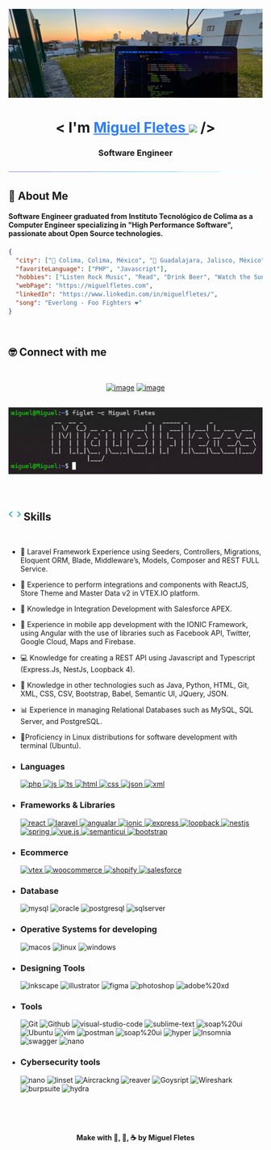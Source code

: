 <img src="./img/IMG_7490.jpg"></img>

<h1 align="center">
<b>< I'm  <a href="https://miguelfletes.com" target="blank" style="color:#2d7dfc"> Miguel Fletes </a> </b><img src="https://media.giphy.com/media/hvRJCLFzcasrR4ia7z/giphy.gif" width="35"> />
<h3 align="center">Software Engineer</h3>
</h1>


<div align="center">
<img  src="./img/bar.gif"></img>
</div>

<!--
**mfletesg/mfletesg** is a ✨ _special_ ✨ repository because its `README.md` (this file) appears on your GitHub profile.

Here are some ideas to get you started:

- 🔭 I’m currently working on ...
- 🌱 I’m currently learning ...
- 👯 I’m looking to collaborate on ...
- 🤔 I’m looking for help with ...
- 💬 Ask me about ...
- 📫 How to reach me: ...
- 😄 Pronouns: ...
- ⚡ Fun fact: ...
-->

## 🎸 About Me

#### Software Engineer graduated from Instituto Tecnológico de Colima as a Computer Engineer specializing in "High Performance Software", passionate about Open Source technologies.


```json
{
  "city": ["📍 Colima, Colima, México", "📍 Guadalajara, Jalisco, México"],
  "favoriteLanguage": ["PHP", "Javascript"],
  "hobbies": ["Listen Rock Music", "Read", "Drink Beer", "Watch the Sunset :)"],
  "webPage": "https://miguelfletes.com",
  "linkedIn": "https://www.linkedin.com/in/miguelfletes/",
  "song": "Everlong - Foo Fighters ❤️"
}
```

<br>

## 🤓 Connect with me
<br>

<div align="center">

[![image](https://img.shields.io/badge/LinkedIn-0077B5?style=for-the-badge&logo=linkedin&logoColor=white)](https://www.linkedin.com/in/miguelfletes/)
[![image](https://img.shields.io/badge/Email-D14836?style=for-the-badge&logo=gmail&logoColor=white)](mailto:miguelfg94@outlook.com)

<br>
<div align="center">
<img src="./img/miguel_f.png" width ="auto" >
</div>
<br>


</div>
<br>

## <img src="./img/code.webp" width ="25"><b> Skills</b>
<br>



- ‍👾 Laravel Framework Experience using Seeders, Controllers, Migrations, Eloquent ORM, Blade, Middleware’s, Models, Composer and REST FULL Service.

- 🛒 Experience to perform integrations and components with ReactJS, Store Theme and Master Data v2 in VTEX.IO platform.

- 🎨 Knowledge in Integration Development with Salesforce APEX.

- 📱 Experience in mobile app development with the IONIC Framework, using Angular with the use of libraries such as Facebook API, Twitter, Google Cloud, Maps and Firebase.
  
- ‍💻 Knowledge for creating a REST API using Javascript and Typescript (Express.Js, NestJs, Loopback 4).

- 📄 Knowledge in other technologies such as Java, Python, HTML, Git, XML, CSS, CSV, Bootstrap, Babel, Semantic UI, JQuery, JSON.
  
- 📊 Experience in managing Relational Databases such as MySQL, SQL Server, and PostgreSQL.

- 🐧Proficiency in Linux distributions for software development with terminal (Ubuntu).

- <h3> Languages </h3>
  <a href="https://www.php.net" target="blank">
    <img src = "https://img.shields.io/badge/php-%234f5b93ff?style=for-the-badge&logo=php&logoColor=white" alt = "php" />
  </a>
  <a href="https://developer.mozilla.org/es/docs/Web/JavaScript" target="blank">
    <img src = "https://img.shields.io/badge/JavaScript-323330?style=for-the-badge&logo=javascript&logoColor=F7DF1E" alt = "js" />
  </a>
  <a href="https://www.typescriptlang.org" target="blank">
    <img src = "https://img.shields.io/badge/TypeScript-007ACC?style=for-the-badge&logo=typescript&logoColor=white" alt = "ts" />
  </a>
  <a href="https://dev.w3.org/html5/spec-LC/" target="blank">
    <img src = "https://img.shields.io/badge/HTML5-E34F26?style=for-the-badge&logo=html5&logoColor=white" alt = "html" />
  </a>
  <a href="https://developer.mozilla.org/es/docs/Web/CSS" target="blank">
    <img src = "https://img.shields.io/badge/CSS3-1572B6?style=for-the-badge&logo=css3&logoColor=white" alt = "css" />
  </a>
  <a href="https://www.json.org/json-en.html" target="blank">
    <img src = "https://img.shields.io/badge/json-%239777a8ff?style=for-the-badge&logo=json&logoColor=white" alt = "json" />
  </a>
  <a href="https://developer.mozilla.org/es/docs/Web/XML/XML_introduction" target="blank">
    <img src = "https://img.shields.io/badge/xml-%23364148ff?style=for-the-badge&logo=htmx&logoColor=white" alt = "xml" />
  </a>

- <h3> Frameworks & Libraries </h3>
  <a href="https://getbootstrap.com/" target="blank">
    <img src = "https://img.shields.io/badge/react-%23149ecaff?style=for-the-badge&logo=react&logoColor=white" alt = "react" />
  </a>
  <a href="https://laravel.com" target="blank">
    <img src = "https://img.shields.io/badge/laravel-%23ff2c1fff?style=for-the-badge&logo=laravel&logoColor=white" alt = "laravel" />
  </a>
  <a href="https://angular.dev" target="blank">
    <img src = "https://img.shields.io/badge/angular-%23c3002fff?style=for-the-badge&logo=angular&logoColor=white" alt = "angualar" />
  </a>
  <a href="https://ionicframework.com" target="blank">
    <img src = "https://img.shields.io/badge/ionic-%233a7dffff?style=for-the-badge&logo=ionic&logoColor=white" alt = "ionic" />
  </a>
  <a href="https://expressjs.com" target="blank">
    <img src = "https://img.shields.io/badge/expressjs-%2390c53fff?style=for-the-badge&logo=express&logoColor=white" alt = "express" />
  </a>
  <a href="https://loopback.io/doc/es/lb4/" target="blank">
    <img src = "https://img.shields.io/badge/loopback%204-%233f5dffff?style=for-the-badge&logo=loopback&logoColor=white" alt = "loopback" />
  </a>
  <a href="https://nestjs.com" target="blank">
    <img src = "https://img.shields.io/badge/nestjs-%23e0224eff?style=for-the-badge&logo=nestjs&logoColor=white" alt = "nestjs" />
  </a>
  <a href="https://spring.io" target="blank">
    <img src = "https://img.shields.io/badge/spring-%236db23eff?style=for-the-badge&logo=spring&logoColor=white" alt = "spring" />
  </a>
  <a href="https://vuejs.org" target="blank">
    <img src = "https://img.shields.io/badge/vue.js-%2300c180ff?style=for-the-badge&logo=vue.js&logoColor=white" alt = "vue.js" />
  </a>
  <a href="https://semantic-ui.com" target="blank">
    <img src = "https://img.shields.io/badge/semantic%20ui-%2334bdb2ff?style=for-the-badge&logo=semanticui&logoColor=white" alt = "semanticui" />
  </a>
  <a href="https://getbootstrap.com/" target="blank">
    <img src = "https://img.shields.io/badge/bootstrap-%23364148ff?style=for-the-badge&logo=bootstrap&logoColor=white" alt = "bootstrap" />
  </a>
  


- <h3> Ecommerce </h3>
  <a href="https://vtex.com/us-en/vtex-io/" target="blank">
    <img src = "https://img.shields.io/badge/vtex.io-%23f71962ff?style=for-the-badge&logo=vtex&logoColor=white" alt = "vtex" />
  </a>
  <a href="https://woocommerce.com" target="blank">
    <img src = "https://img.shields.io/badge/woocommerce-%23674399ff?style=for-the-badge&logo=woocommerce&logoColor=white" alt = "woocommerce" />
  </a>
  <a href="https://www.shopify.com" target="blank">
    <img src = "https://img.shields.io/badge/shopify-%235b9a27ff?style=for-the-badge&logo=shopify&logoColor=white" alt = "shopify" />
  </a>
  <a href="https://www.salesforce.com/eu/?ir=1" target="blank">
    <img src = "https://img.shields.io/badge/salesforce-%2300a1e0ff?style=for-the-badge&logo=salesforce&logoColor=white" alt = "salesforce" />
  </a>


- <h3> Database </h3>
  <img src = "https://img.shields.io/badge/mysql-%2300618cff?style=for-the-badge&logo=mysql&logoColor=black&titleColor=black" alt = "mysql" />
  <img src = "https://img.shields.io/badge/oracledb-%23ed1b24ff?style=for-the-badge&logo=oracle&logoColor=white" alt = "oracle" />
  <img src = "https://img.shields.io/badge/postgresql-%23336791ff?style=for-the-badge&logo=postgresql&logoColor=white" alt = "postgresql" />
  <img src = "https://img.shields.io/badge/sqlserver-%23ac353bff?style=for-the-badge&logo=sqlserver&logoColor=white" alt = "sqlserver" />


- <h3> Operative Systems for developing</h3>
  <img src = "https://img.shields.io/badge/macos-%231ba7f8ff?style=for-the-badge&logo=apple&logoColor=white" alt = "macos" />
  <img src = "https://img.shields.io/badge/linux-%23000000?style=for-the-badge&logo=linux&logoColor=white" alt = "linux" />
  <img src = "https://img.shields.io/badge/windows-%230178d4ff?style=for-the-badge&logo=windows&logoColor=white" alt = "windows" />


- <h3> Designing Tools</h3>
  <img src = "https://img.shields.io/badge/inkscape-323330?style=for-the-badge&logo=inkscape&logoColor=white" alt = "inkscape" />
  <img src = "https://img.shields.io/badge/adobe%20illustrator-%23cc7c02?style=for-the-badge&logo=adobe%20illustrator&logoColor=white" alt = "illustrator" />
  <img src = "https://img.shields.io/badge/figma-%23F24E1E.svg?style=for-the-badge&logo=figma&logoColor=white" alt = "figma" />
  <img src = "https://img.shields.io/badge/adobe%20photoshop-%230d4de0.svg?style=for-the-badge&logo=adobe%20photoshop&logoColor=white" alt = "photoshop" />
  <img src = "https://img.shields.io/badge/adobe%20xd-%23141414.svg?style=for-the-badge&logo=adobe%20xd&logoColor=white" alt = "adobe%20xd" />


- <h3>Tools</h3>
  <img src = "https://img.shields.io/badge/Git-F05032?style=for-the-badge&logo=Git&logoColor=white" alt = "Git" />
  <img src = "https://img.shields.io/badge/Github-%23121011?style=for-the-badge&logo=Github&logoColor=white" alt = "Github" />
  <img src = "https://img.shields.io/badge/VSCode-007ACC?style=for-the-badge&logo=visual-studio-code&logoColor=white" alt = "visual-studio-code" />
  <img src = "https://img.shields.io/badge/sublime%20text-323330?style=for-the-badge&logo=sublime%20text&logoColor=white" alt = "sublime-text" />
  <img src = "https://img.shields.io/badge/php%20storm-%2375137cff?style=for-the-badge&logo=phpstorm&logoColor=white" alt = "soap%20ui" />
  <img src = "https://img.shields.io/badge/ubuntu-E95420?style=for-the-badge&logo=ubuntu&logoColor=white" alt = "Ubuntu" />
  <img src = "https://img.shields.io/badge/vim-%23337827ff?style=for-the-badge&logo=vim&logoColor=white" alt = "vim" />
  <img src = "https://img.shields.io/badge/postman-FF6C37?style=for-the-badge&logo=postman&logoColor=white" alt = "postman" />
  <img src = "https://img.shields.io/badge/soap%20ui-%23137c45ff?style=for-the-badge&logo=soap%20ui&logoColor=white" alt = "soap%20ui" />
  <img src = "https://img.shields.io/badge/hyper-%2323121011?style=for-the-badge&logo=hyper&logoColor=white" alt = "hyper" />
  <img src = "https://img.shields.io/badge/Insomnia-%23590f5eff?style=for-the-badge&logo=Insomnia&logoColor=white" alt = "Insomnia" />
  <img src = "https://img.shields.io/badge/swagger-%23258a15ff?style=for-the-badge&logo=swagger&logoColor=white" alt = "swagger" />
  <img src = "https://img.shields.io/badge/nano-%23000000?style=for-the-badge&logo=nano&logoColor=white" alt = "nano" />

- <h3>Cybersecurity tools</h3>
    <img src = "https://img.shields.io/badge/kali%20Linux-%23000000?style=for-the-badge&logo=kali%20linux&logoColor=white" alt = "nano" />
    <img src = "https://img.shields.io/badge/linset-%23000000?style=for-the-badge&logo=hyper&logoColor=white" alt = "linset" />
    <img src = "https://img.shields.io/badge/Aircrackng-%23000000?style=for-the-badge&logo=hyper&logoColor=white" alt = "Aircrackng" />
    <img src = "https://img.shields.io/badge/reaver%20wps-%23000000?style=for-the-badge&logo=hyper&logoColor=white" alt = "reaver" />
    <img src = "https://img.shields.io/badge/Goysript-%23000000?style=for-the-badge&logo=hyper&logoColor=white" alt = "Goysript" />
    <img src = "https://img.shields.io/badge/Wireshark-%23000000?style=for-the-badge&logo=Wireshark&logoColor=white" alt = "Wireshark" />
    <img src = "https://img.shields.io/badge/burpsuite-%23000000?style=for-the-badge&logo=burpsuite&logoColor=white" alt = "burpsuite" />
    <img src = "https://img.shields.io/badge/hydra-%23000000?style=for-the-badge&logo=hyper&logoColor=white" alt = "hydra" />

<br/>


<br/>
<br/>
<div align="center">
    <p><b>Make with 🎸, 🍺, ☕ by Miguel Fletes</b></p>
</div>